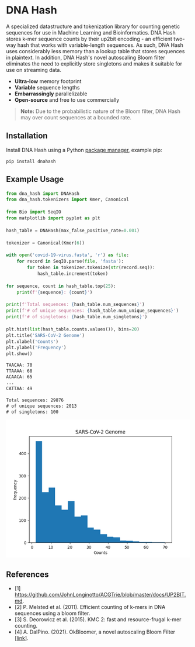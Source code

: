 # DNA Hash

A specialized datastructure and tokenization library for counting genetic sequences for use in Machine Learning and Bioinformatics. DNA Hash stores k-mer sequence counts by their up2bit encoding - an efficient two-way hash that works with variable-length sequences. As such, DNA Hash uses considerably less memory than a lookup table that stores sequences in plaintext. In addition, DNA Hash's novel autoscaling Bloom filter eliminates the need to explicitly store singletons and makes it suitable for use on streaming data.

- **Ultra-low** memory footprint
- **Variable** sequence lengths
- **Embarrassingly** parallelizable
- **Open-source** and free to use commercially

> **Note:** Due to the probabilistic nature of the Bloom filter, DNA Hash may over count sequences at a bounded rate.

## Installation
Install DNA Hash using a Python [package manager](https://packaging.python.org/en/latest/tutorials/installing-packages/), example pip:

```
pip install dnahash
```

## Example Usage

```python
from dna_hash import DNAHash
from dna_hash.tokenizers import Kmer, Canonical

from Bio import SeqIO
from matplotlib import pyplot as plt

hash_table = DNAHash(max_false_positive_rate=0.001)

tokenizer = Canonical(Kmer(6))

with open('covid-19-virus.fasta', 'r') as file:
    for record in SeqIO.parse(file, 'fasta'):
        for token in tokenizer.tokenize(str(record.seq)):
            hash_table.increment(token)

for sequence, count in hash_table.top(25):
    print(f'{sequence}: {count}')

print(f'Total sequences: {hash_table.num_sequences}')
print(f'# of unique sequences: {hash_table.num_unique_sequences}')
print(f'# of singletons: {hash_table.num_singletons}')

plt.hist(list(hash_table.counts.values()), bins=20)
plt.title('SARS-CoV-2 Genome')
plt.xlabel('Counts')
plt.ylabel('Frequency')
plt.show()
```

```
TAACAA: 70
TTAAAA: 68
ACAACA: 65
...
CATTAA: 49

Total sequences: 29876
# of unique sequences: 2013
# of singletons: 100
```

![SARS-CoV-2 Histogram](https://raw.githubusercontent.com/andrewdalpino/DNAHash/refs/heads/master/docs/images/sars-cov-2-histogram.png)

## References
- [1] https://github.com/JohnLonginotto/ACGTrie/blob/master/docs/UP2BIT.md.
- [2] P. Melsted et al. (2011). Efficient counting of k-mers in DNA sequences using a bloom filter.
- [3] S. Deorowicz et al. (2015). KMC 2: fast and resource-frugal k-mer counting.
- [4] A. DalPino. (2021). OkBloomer, a novel autoscaling Bloom Filter [[link](https://github.com/andrewdalpino/PyBloomer)].
